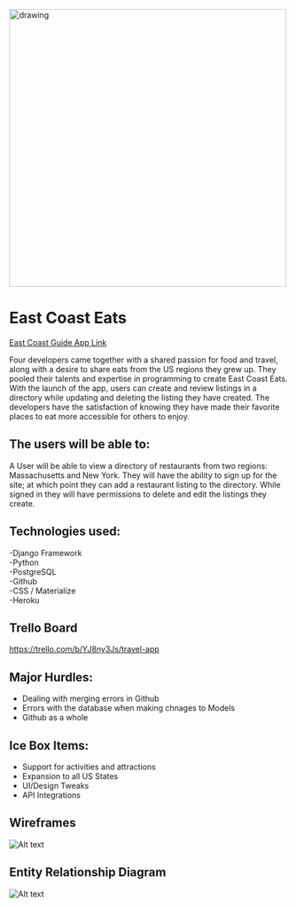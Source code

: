 <img src="https://i.imgur.com/dX05KNo.png" alt="drawing" width="500"/>

# East Coast Eats
[East Coast Guide App Link](https://eastcoastguide.herokuapp.com/)

Four developers came together with a shared passion for food and travel, along with a desire to share eats from the US regions they grew up. They pooled their talents and expertise in programming to create East Coast Eats. With the launch of the app, users can create and review listings in a directory while updating and deleting the listing they have created. The developers have the satisfaction of knowing they have made their favorite places to eat more accessible for others to enjoy.

## The users will be able to:

A User will be able to view a directory of restaurants from two regions: Massachusetts and New York. They will have the ability to sign up for the site; at which point they can add a restaurant listing to the directory. While signed in they will have permissions to delete and edit the listings they create. 


## Technologies used:

-Django Framework <br>
-Python <br>
-PostgreSQL <br>
-Github <br>
-CSS / Materialize <br>
-Heroku <br>


## Trello Board

https://trello.com/b/YJ8ny3Js/travel-app


## Major Hurdles:

- Dealing with merging errors in Github <br>
- Errors with the database when making chnages to Models <br>
- Github as a whole <br>


## Ice Box Items:

- Support for activities and attractions <br>
- Expansion to all US States <br>
- UI/Design Tweaks <br>
- API Integrations <br>

## Wireframes
![Alt text](https://i.imgur.com/UVBVp48.png "Wireframes")

## Entity Relationship Diagram
![Alt text](https://i.imgur.com/Ql1uMBy.png "ERD")
